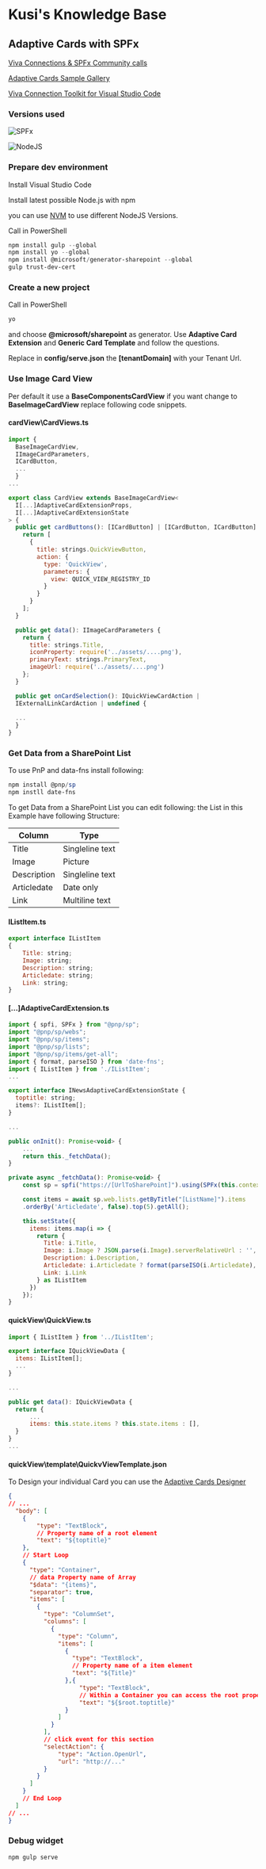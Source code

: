 # Kusi's Knowledge Base

## Adaptive Cards with SPFx

[Viva Connections & SPFx Community calls](https://www.youtube.com/playlist?list=PLR9nK3mnD-OXdcwfcHGsGr78nHWLRsv1x)

[Adaptive Cards Sample Gallery](https://aka.ms/spfx-aces)

[Viva Connection Toolkit for Visual Studio Code](https://aka.ms/viva/vscode)

### Versions used

![SPFx](https://img.shields.io/badge/SPFx-1.18.0-green.svg)

![NodeJS](https://img.shields.io/badge/NodeJS-16.20.0-green.svg)

### Prepare dev environment

Install Visual Studio Code

Install latest possible Node.js with npm

you can use [NVM](../SPFx/index.md) to use different NodeJS Versions.

Call in PowerShell

```powershell
npm install gulp --global
npm install yo --global
npm install @microsoft/generator-sharepoint --global
gulp trust-dev-cert
```

### Create a new project

Call in PowerShell

```powershell
yo
```
and choose **\@microsoft/sharepoint** as generator. Use **Adaptive Card Extension** and **Generic Card Template** and follow the questions.

Replace in **config/serve.json** the **[tenantDomain]** with your Tenant Url.

### Use Image Card View

Per default it use a **BaseComponentsCardView** if you want change to **BaseImageCardView** replace following code snippets.

#### cardView\CardViews.ts
```javascript
import {
  BaseImageCardView,
  IImageCardParameters,
  ICardButton,
  ...
  }
...

export class CardView extends BaseImageCardView<
  I[...]AdaptiveCardExtensionProps,
  I[...]AdaptiveCardExtensionState
> {
  public get cardButtons(): [ICardButton] | [ICardButton, ICardButton] | undefined {
    return [
      {
        title: strings.QuickViewButton,
        action: {
          type: 'QuickView',
          parameters: {
            view: QUICK_VIEW_REGISTRY_ID
          }
        }
      }
    ];
  }

  public get data(): IImageCardParameters {
    return {
      title: strings.Title,
      iconProperty: require('../assets/....png'),
      primaryText: strings.PrimaryText,
      imageUrl: require('../assets/....png')
    };
  }

  public get onCardSelection(): IQuickViewCardAction |
  IExternalLinkCardAction | undefined {
    
  ...
  }
}
```

### Get Data from a SharePoint List

To use PnP and data-fns install following:

```powershell
npm install @pnp/sp
npm instll date-fns
```

To get Data from a SharePoint List you can edit following:
the List in this Example have following Structure:

|Column|Type|
|--|--|
|Title| Singleline text|
|Image| Picture|
|Description| Singleline text|
|Articledate| Date only|
|Link| Multiline text|

#### IListItem.ts

```javascript
export interface IListItem
{
    Title: string;
    Image: string;
    Description: string;
    Articledate: string;
    Link: string;
}
```

#### [...]AdaptiveCardExtension.ts

```javascript
import { spfi, SPFx } from "@pnp/sp";
import "@pnp/sp/webs";
import "@pnp/sp/items";
import "@pnp/sp/lists";
import "@pnp/sp/items/get-all";
import { format, parseISO } from 'date-fns';
import { IListItem } from './IListItem';
...

export interface INewsAdaptiveCardExtensionState {
  toptitle: string;
  items?: IListItem[];
}

...

public onInit(): Promise<void> {
    ...
    return this._fetchData();
}

private async _fetchData(): Promise<void> {
    const sp = spfi("https://[UrlToSharePoint]").using(SPFx(this.context));

    const items = await sp.web.lists.getByTitle("[ListName]").items
    .orderBy('Articledate', false).top(5).getAll();

    this.setState({
      items: items.map(i => {
        return {
          Title: i.Title,
          Image: i.Image ? JSON.parse(i.Image).serverRelativeUrl : '',
          Description: i.Description,
          Articledate: i.Articledate ? format(parseISO(i.Articledate), 'dd.MM.yyyy') : '',
          Link: i.Link
        } as IListItem
      })
    });
}
```

#### quickView\QuickView.ts

```javascript
import { IListItem } from '../IListItem';

export interface IQuickViewData {
  items: IListItem[];
  ...
}

...

public get data(): IQuickViewData {
  return {
      ...
      items: this.state.items ? this.state.items : [],
  }
}
...
```

#### quickView\template\QuickvViewTemplate.json

To Design your individual Card you can use the [Adaptive Cards Designer](https://adaptivecards.io/designer/)

```json
{
// ...
  "body": [
    {
        "type": "TextBlock",
        // Property name of a root element
        "text": "${toptitle}"
    },
    // Start Loop
    {
      "type": "Container",
      // data Property name of Array
      "$data": "{items}",
      "separator": true,
      "items": [
        {
          "type": "ColumnSet",
          "columns": [
            {
              "type": "Column",
              "items": [
                {
                  "type": "TextBlock",
                  // Property name of a item element
                  "text": "${Title}"
                },{
                    "type": "TextBlock",
                    // Within a Container you can access the root properties like
                    "text": "${$root.toptitle}"
                }
              ]
            }
          ],
          // click event for this section
          "selectAction": {
              "type": "Action.OpenUrl",
              "url": "http://..."
          }
        }
      ]
    }
    // End Loop
  ]
// ...
}
```

### Debug widget

```powershell
npm gulp serve
```